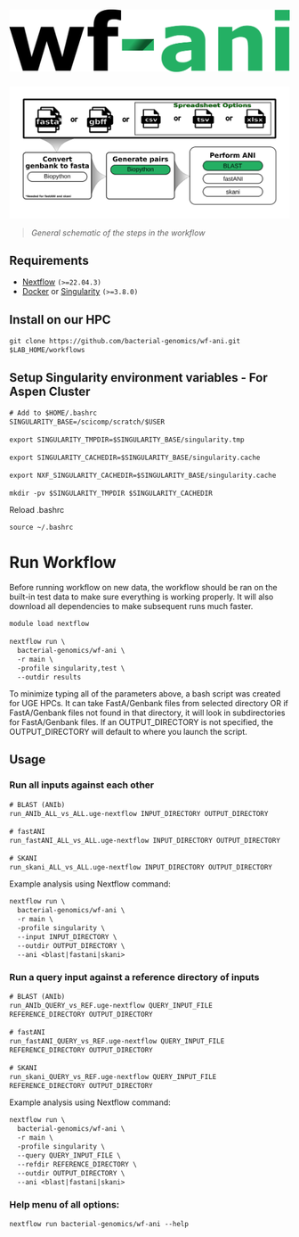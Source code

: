 <h1>
  <picture>
    <source media="(prefers-color-scheme: dark)" srcset="docs/images/wf-ani_logo_dark.png">
    <img alt="bacterial-genomics/wf-ani" src="docs/images/wf-ani_logo_light.png">
  </picture>
</h1>

![workflow](images/wf-ani_workflow.png)

> _General schematic of the steps in the workflow_

## Requirements

- [Nextflow](https://www.nextflow.io/docs/latest/getstarted.html#installation) `(>=22.04.3)`
- [Docker](https://docs.docker.com/engine/installation/) or [Singularity](https://www.sylabs.io/guides/3.0/user-guide/) `(>=3.8.0)`

## Install on our HPC

```
git clone https://github.com/bacterial-genomics/wf-ani.git $LAB_HOME/workflows
```

## Setup Singularity environment variables - For Aspen Cluster

```
# Add to $HOME/.bashrc
SINGULARITY_BASE=/scicomp/scratch/$USER

export SINGULARITY_TMPDIR=$SINGULARITY_BASE/singularity.tmp

export SINGULARITY_CACHEDIR=$SINGULARITY_BASE/singularity.cache

export NXF_SINGULARITY_CACHEDIR=$SINGULARITY_BASE/singularity.cache

mkdir -pv $SINGULARITY_TMPDIR $SINGULARITY_CACHEDIR
```

Reload .bashrc

```
source ~/.bashrc
```

# Run Workflow

Before running workflow on new data, the workflow should be ran on the built-in test data to make sure everything is working properly. It will also download all dependencies to make subsequent runs much faster.

```
module load nextflow

nextflow run \
  bacterial-genomics/wf-ani \
  -r main \
  -profile singularity,test \
  --outdir results
```

To minimize typing all of the parameters above, a bash script was created for UGE HPCs. It can take FastA/Genbank files from selected directory OR if FastA/Genbank files not found in that directory, it will look in subdirectories for FastA/Genbank files. If an OUTPUT_DIRECTORY is not specified, the OUTPUT_DIRECTORY will default to where you launch the script.

## Usage

### Run all inputs against each other

```
# BLAST (ANIb)
run_ANIb_ALL_vs_ALL.uge-nextflow INPUT_DIRECTORY OUTPUT_DIRECTORY

# fastANI
run_fastANI_ALL_vs_ALL.uge-nextflow INPUT_DIRECTORY OUTPUT_DIRECTORY

# SKANI
run_skani_ALL_vs_ALL.uge-nextflow INPUT_DIRECTORY OUTPUT_DIRECTORY
```

Example analysis using Nextflow command:

```
nextflow run \
  bacterial-genomics/wf-ani \
  -r main \
  -profile singularity \
  --input INPUT_DIRECTORY \
  --outdir OUTPUT_DIRECTORY \
  --ani <blast|fastani|skani>
```

### Run a query input against a reference directory of inputs

```
# BLAST (ANIb)
run_ANIb_QUERY_vs_REF.uge-nextflow QUERY_INPUT_FILE REFERENCE_DIRECTORY OUTPUT_DIRECTORY

# fastANI
run_fastANI_QUERY_vs_REF.uge-nextflow QUERY_INPUT_FILE REFERENCE_DIRECTORY OUTPUT_DIRECTORY

# SKANI
run_skani_QUERY_vs_REF.uge-nextflow QUERY_INPUT_FILE REFERENCE_DIRECTORY OUTPUT_DIRECTORY
```

Example analysis using Nextflow command:

```
nextflow run \
  bacterial-genomics/wf-ani \
  -r main \
  -profile singularity \
  --query QUERY_INPUT_FILE \
  --refdir REFERENCE_DIRECTORY \
  --outdir OUTPUT_DIRECTORY \
  --ani <blast|fastani|skani>
```

### Help menu of all options:

```
nextflow run bacterial-genomics/wf-ani --help
```
